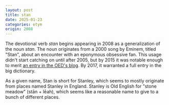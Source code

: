 ```yaml
---
layout: post
title: stan
date: 2025-01-23
categories: etym
origin: 2008
---
```

The devotional verb *stan* begins appearing in 2008 as a generalization of the noun *stan*. The noun originates from a 2000 song by Eminem, titled "Stan", about an encounter with an eponymous obsessive fan. This usage didn't start catching on until after 2005, but by 2015 it was notable enough to merit [an entry in the OED's blog](https://web.archive.org/web/20150723172202/http://blog.oxforddictionaries.com/2015/07/stans-eminem/). By 2017, it warranted a full entry in the big dictionary.

As a given name, Stan is short for Stanley, which seems to mostly originate from places named Stanley in England. Stanley is Old English for "stone meadow" (stān + lēah), which seems like a reasonable name to give to a bunch of different places.
